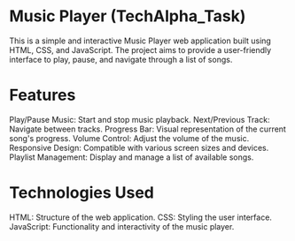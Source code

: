 # Music Player (TechAlpha_Task)
This is a simple and interactive Music Player web application built using HTML, CSS, and JavaScript. The project aims to provide a user-friendly interface to play, pause, and navigate through a list of songs.

# Features
Play/Pause Music: Start and stop music playback.
Next/Previous Track: Navigate between tracks.
Progress Bar: Visual representation of the current song's progress.
Volume Control: Adjust the volume of the music.
Responsive Design: Compatible with various screen sizes and devices.
Playlist Management: Display and manage a list of available songs.

# Technologies Used
HTML: Structure of the web application.
CSS: Styling the user interface.
JavaScript: Functionality and interactivity of the music player.
